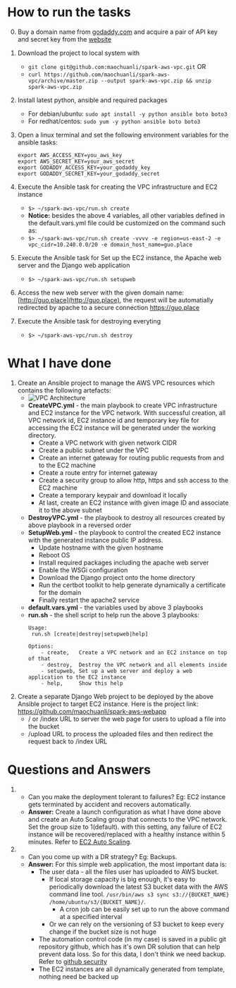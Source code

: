 # How to run the tasks
0. Buy a domain name from [godaddy.com](godaddy.com) and acquire a pair of API key and secret key from the [website](https://developer.godaddy.com/)

1. Download the project to local system with
      * `git clone git@github.com:maochuanli/spark-aws-vpc.git` OR
      * `curl https://github.com/maochuanli/spark-aws-vpc/archive/master.zip --output spark-aws-vpc.zip && unzip spark-aws-vpc.zip`
2. Install latest python, ansible and required packages
      * For debian/ubuntu: `sudo apt install -y python ansible boto boto3` 
      * For redhat/centos: `sudo yum -y python ansible boto boto3`
3. Open a linux terminal and set the following environment variables for the ansible tasks:
      ```
    export AWS_ACCESS_KEY=you_aws_key
    export AWS_SECRET_KEY=your_aws_secret
    export GODADDY_ACCESS_KEY=your_godaddy_key
    export GODADDY_SECRET_KEY=your_godaddy_secret
      ```
4. Execute the Ansible task for creating the VPC infrastructure and EC2 instance
   * `$> ~/spark-aws-vpc/run.sh create`
   * **Notice:** besides the above 4 variables, all other variables defined in the default.vars.yml file could be customized on the command such as:
   * `$> ~/spark-aws-vpc/run.sh create -vvvv -e region=us-east-2 -e vpc_cidr=10.240.0.0/20 -e domain_host_name=guo.place`

5. Execute the Ansible task for Set up the EC2 instance, the Apache web server and the Django web application
   * `$> ~/spark-aws-vpc/run.sh setupweb`

6. Access the new web server with the given domain name: [http://guo.place](http://guo.place), the request will be automatially redirected by apache to a secure connection https://guo.place

7. Execute the Ansible task for destroying everyting
   * `$> ~/spark-aws-vpc/run.sh destroy`
# What I have done
1. Create an Ansible project to manage the AWS VPC resources which contains the following artefacts:
   * ![VPC Architecture](https://docs.aws.amazon.com/AmazonVPC/latest/UserGuide/images/Case1_Diagram.png)
   * **CreateVPC.yml** - the main playbook to create VPC infrastructure and EC2 instance for the VPC network. With successful creation, all VPC network id, EC2 instance id and temporary key file for accessing the EC2 instance will be generated under the working directory.
      * Create a VPC network with given network CIDR
      * Create a public subnet under the VPC
      * Create an internet gateway for routing public requests from and to the EC2 machine
      * Create a route entry for internet gateway
      * Create a security group to allow http, https and ssh access to the EC2 machine
      * Create a temporary keypair and download it locally
      * At last, create an EC2 instance with given image ID and associate it to the above subnet
   * **DestroyVPC.yml** - the playbook to destroy all resources created by above playbook in a reversed order
   * **SetupWeb.yml** - the playbook to control the created EC2 instance with the generated instance public IP address. 
      * Update hostname with the given hostname
      * Reboot OS
      * Install required packages including the apache web server
      * Enable the WSGi configuration
      * Download the Django project onto the home directory
      * Run the certbot toolkit to help generate dynamically a certificate for the domain
      * Finally restart the apache2 service
   * **default.vars.yml** - the variables used by above 3 playbooks
   * **run.sh** - the shell script to help run the above 3 playbooks:
       ```
       Usage:
       	run.sh [create|destroy|setupweb|help]

       Options:
	       - create,   Create a VPC network and an EC2 instance on top of that
	       - destroy,  Destroy the VPC network and all elements inside
	       - setupweb, Set up a web server and deploy a web application to the EC2 instance
	       - help,     Show this help
       ```
2. Create a separate Django Web project to be deployed by the above Ansible project to target EC2 instance. Here is the project link: https://github.com/maochuanli/spark-aws-webapp
   * / or /index URL to server the web page for users to upload a file into the bucket
   * /upload URL to process the uploaded files and then redirect the request back to /index URL

# Questions and Answers
1. - Can you make the deployment tolerant to failures? Eg: EC2 instance gets terminated by accident and recovers automatically.
   * **Answer:** Create a launch configuration as what I have done above and create an Auto Scaling group that connects to the VPC network. Set the group size to 1(default). with this setting, any failure of EC2 instance will be recovered/replaced with a healthy instance within 5 minutes. Refer to [EC2 Auto Scaling](https://docs.aws.amazon.com/autoscaling/ec2/userguide/what-is-amazon-ec2-auto-scaling.html). 

2. - Can you come up with a DR strategy? Eg: Backups.
   * **Answer:** For this simple web application, the most important data is:
      * The user data - all the files user has uploaded to AWS bucket. 
         * If local storage capacity is big enough, it's easy to periodically download the latest S3 bucket data with the AWS command line tool.  `/usr/bin/aws s3 sync s3://{BUCKET_NAME} /home/ubuntu/s3/{BUCKET_NAME}/`. 
	       * A cron job can be easily set up to run the above command at a specified interval
         * Or we can rely on the versioning of S3 bucket to keep every change if the bucket size is not huge
      * The automation control code (in my case) is saved in a public git repository github, which has it's own DR solution that can help prevent data loss. So for this data, I don't think we need backup. Refer to [github security](https://help.github.com/articles/github-security/)
      * The EC2 instances are all dynamically generated from template, nothing need be backed up 
